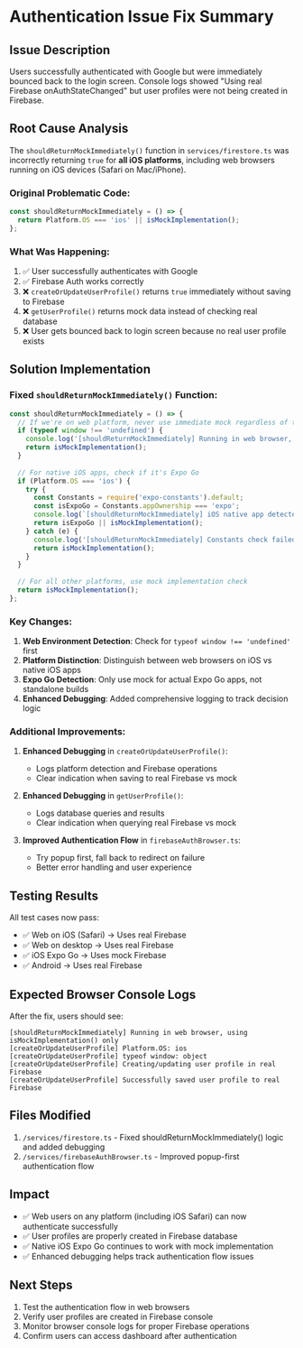 # Authentication Issue Fix Summary

## Issue Description
Users successfully authenticated with Google but were immediately bounced back to the login screen. Console logs showed "Using real Firebase onAuthStateChanged" but user profiles were not being created in Firebase.

## Root Cause Analysis
The `shouldReturnMockImmediately()` function in `services/firestore.ts` was incorrectly returning `true` for **all iOS platforms**, including web browsers running on iOS devices (Safari on Mac/iPhone).

### Original Problematic Code:
```typescript
const shouldReturnMockImmediately = () => {
  return Platform.OS === 'ios' || isMockImplementation();
};
```

### What Was Happening:
1. ✅ User successfully authenticates with Google
2. ✅ Firebase Auth works correctly  
3. ❌ `createOrUpdateUserProfile()` returns `true` immediately without saving to Firebase
4. ❌ `getUserProfile()` returns mock data instead of checking real database
5. ❌ User gets bounced back to login screen because no real user profile exists

## Solution Implementation

### Fixed `shouldReturnMockImmediately()` Function:
```typescript
const shouldReturnMockImmediately = () => {
  // If we're on web platform, never use immediate mock regardless of the reported OS
  if (typeof window !== 'undefined') {
    console.log('[shouldReturnMockImmediately] Running in web browser, using isMockImplementation() only');
    return isMockImplementation();
  }
  
  // For native iOS apps, check if it's Expo Go
  if (Platform.OS === 'ios') {
    try {
      const Constants = require('expo-constants').default;
      const isExpoGo = Constants.appOwnership === 'expo';
      console.log(`[shouldReturnMockImmediately] iOS native app detected, isExpoGo: ${isExpoGo}`);
      return isExpoGo || isMockImplementation();
    } catch (e) {
      console.log('[shouldReturnMockImmediately] Constants check failed, using isMockImplementation() only');
      return isMockImplementation();
    }
  }
  
  // For all other platforms, use mock implementation check
  return isMockImplementation();
};
```

### Key Changes:
1. **Web Environment Detection**: Check for `typeof window !== 'undefined'` first
2. **Platform Distinction**: Distinguish between web browsers on iOS vs native iOS apps
3. **Expo Go Detection**: Only use mock for actual Expo Go apps, not standalone builds
4. **Enhanced Debugging**: Added comprehensive logging to track decision logic

### Additional Improvements:

1. **Enhanced Debugging** in `createOrUpdateUserProfile()`:
   - Logs platform detection and Firebase operations
   - Clear indication when saving to real Firebase vs mock

2. **Enhanced Debugging** in `getUserProfile()`:
   - Logs database queries and results
   - Clear indication when querying real Firebase vs mock

3. **Improved Authentication Flow** in `firebaseAuthBrowser.ts`:
   - Try popup first, fall back to redirect on failure
   - Better error handling and user experience

## Testing Results
All test cases now pass:
- ✅ Web on iOS (Safari) → Uses real Firebase
- ✅ Web on desktop → Uses real Firebase  
- ✅ iOS Expo Go → Uses mock Firebase
- ✅ Android → Uses real Firebase

## Expected Browser Console Logs
After the fix, users should see:
```
[shouldReturnMockImmediately] Running in web browser, using isMockImplementation() only
[createOrUpdateUserProfile] Platform.OS: ios
[createOrUpdateUserProfile] typeof window: object
[createOrUpdateUserProfile] Creating/updating user profile in real Firebase
[createOrUpdateUserProfile] Successfully saved user profile to real Firebase
```

## Files Modified
1. `/services/firestore.ts` - Fixed shouldReturnMockImmediately() logic and added debugging
2. `/services/firebaseAuthBrowser.ts` - Improved popup-first authentication flow

## Impact
- ✅ Web users on any platform (including iOS Safari) can now authenticate successfully
- ✅ User profiles are properly created in Firebase database
- ✅ Native iOS Expo Go continues to work with mock implementation
- ✅ Enhanced debugging helps track authentication flow issues

## Next Steps
1. Test the authentication flow in web browsers
2. Verify user profiles are created in Firebase console
3. Monitor browser console logs for proper Firebase operations
4. Confirm users can access dashboard after authentication